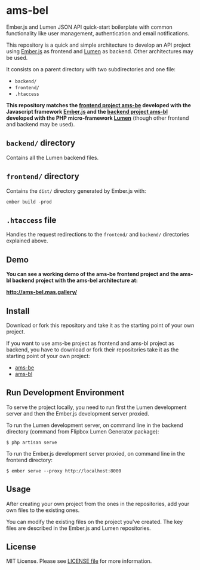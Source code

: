 
# ams-bel

Ember.js and Lumen JSON API quick-start boilerplate with common
functionality like user management, authentication and email notifications.

This repository is a quick and simple architecture to develop an API project 
using [Ember.js](https://www.emberjs.com/) as frontend and 
[Lumen](https://lumen.laravel.com/) as backend. Other architectures may be used.

It consists on a parent directory with two subdirectories and one file:

* `backend/`
* `frontend/`
* `.htaccess`

**This repository matches the [frontend project ams-be](https://github.com/AMS777/ams-be) 
developed with the Javascript framework [Ember.js](https://www.emberjs.com/) and
the [backend project ams-bl](https://github.com/AMS777/ams-bl) 
developed with the PHP micro-framework [Lumen](https://lumen.laravel.com/)** 
(though other frontend and backend may be used).


## `backend/` directory

Contains all the Lumen backend files.

## `frontend/` directory

Contains the `dist/` directory generated by Ember.js with:

```
ember build -prod
```

## `.htaccess` file

Handles the request redirections to the `frontend/` and `backend/` directories
explained above.


## Demo

**You can see a working demo of the ams-be frontend project and the ams-bl 
backend project with the ams-bel architecture at:**

**http://ams-bel.mas.gallery/**


## Install

Download or fork this repository and take it as the starting point of your own project.

If you want to use ams-be project as frontend and ams-bl project as backend, 
you have to download or fork their repositories take it as the starting point 
of your own project:

* [ams-be](https://github.com/AMS777/ams-be)
* [ams-bl](https://github.com/AMS777/ams-bl) 


## Run Development Environment

To serve the project locally, you need to run first the Lumen development server
and then the Ember.js development server proxied.

To run the Lumen development server, on command line in the backend directory 
(command from Flipbox Lumen Generator package):

```
$ php artisan serve
```

To run the Ember.js development server proxied, on command line in the frontend 
directory:

```
$ ember serve --proxy http://localhost:8000
```


## Usage

After creating your own project from the ones in the repositories, 
add your own files to the existing ones.

You can modify the existing files on the project you've created. The key
files are described in the Ember.js and Lumen repositories.


## License

MIT License. Please see [LICENSE file](LICENSE) for more information.
